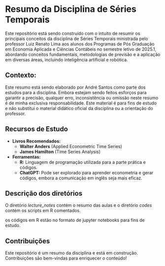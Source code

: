# Resumo da Disciplina de Séries Temporais

Este repositório está sendo construído com o intuito de resumir os principais conceitos da disciplina de Séries Temporais ministrada pelo professor Luiz Renato Lima aos alunos dos Programas de Pós Graduação em Economia Aplicada e Ciências Contábeis no semestre letivo de 2025.1, abordando conceitos fundamentais, metodologias de previsão e a aplicação em diversas áreas, incluindo inteligência artificial e robótica.

## **Contexto:**

 Este resumo está sendo elaborado por André Santos como parte dos estudos para a disciplina. Embora estejam sendo feitos esforços para garantir a precisão, qualquer erro, inconsistência ou omissão neste resumo é de minha exclusiva responsabilidade. Este material é para fins de estudo e não substitui o material didático oficial da disciplina ou a orientação do professor.

## Recursos de Estudo

* **Livros Recomendados:**
    * **Walter Anders** (Applied Econometric Time Series)
    * **James Hamilton** (Time Series Analysis)
* **Ferramentas:**
    * **R:** Linguagem de programação utilizada para a parte prática e códigos.
    * **ChatGPT:** Pode ser explorado para aprender econometria e gerar códigos, embora a comunicação em inglês seja mais eficaz.

## Descrição dos diretórios

O diretório *lecture_notes* contém o resumo das aulas e o diretório *codes* contém os scripts em R comentados.

os códigos em R estão no formato de jupyter notebooks para fins de estudo.

## Contribuições

Este repositório é um resumo da disciplina e está em construção. Contribuições são bem-vindas para enriquecer o conteúdo!



